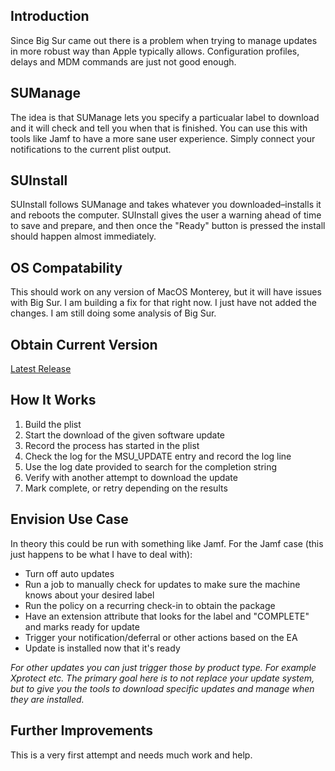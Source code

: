 ## Introduction
Since Big Sur came out there is a problem when trying to manage updates in more robust way than Apple typically allows. Configuration profiles, delays and MDM commands are just not good enough.

## SUManage
The idea is that SUManage lets you specify a particualar label to download and it will check and tell you when that is finished. You can use this with tools like Jamf to have a more sane user experience. Simply connect your notifications to the current plist output. 

## SUInstall
SUInstall follows SUManage and takes whatever you downloaded–installs it and reboots the computer. SUInstall gives the user a warning ahead of time to save and prepare, and then once the "Ready" button is pressed the install should happen almost immediately.

## OS Compatability
This should work on any version of MacOS Monterey, but it will have issues with Big Sur. I am building a fix for that right now. I just have not added the changes. I am still doing some analysis of Big Sur.

## Obtain Current Version
[Latest Release](https://github.com/SCTCoding/SUManage/releases/tag/0.2.1)

## How It Works
1. Build the plist
2. Start the download of the given software update
3. Record the process has started in the plist
4. Check the log for the MSU_UPDATE entry and record the log line
5. Use the log date provided to search for the completion string
6. Verify with another attempt to download the update
7. Mark complete, or retry depending on the results

## Envision Use Case
In theory this could be run with something like Jamf. For the Jamf case (this just happens to be what I have to deal with):
- Turn off auto updates
- Run a job to manually check for updates to make sure the machine knows about your desired label
- Run the policy on a recurring check-in to obtain the package
- Have an extension attribute that looks for the label and "COMPLETE" and marks ready for update
- Trigger your notification/deferral or other actions based on the EA
- Update is installed now that it's ready

*For other updates you can just trigger those by product type. For example Xprotect etc. The primary goal here is to not replace your update system, but to give you the tools to download specific updates and manage when they are installed.*

## Further Improvements
This is a very first attempt and needs much work and help.
